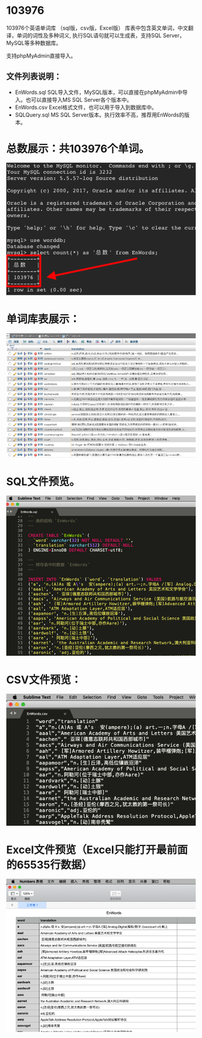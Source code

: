 # 103976
103976个英语单词库
（sql版，csv版，Excel版）
库表中包含英文单词，中文翻译，单词的词性及多种词义,
执行SQL语句就可以生成表，支持SQL Server，MySQL等多种数据库。

支持phpMyAdmin直接导入。

## 文件列表说明：
- EnWords.sql SQL导入文件，MySQL版本，可以直接在phpMyAdmin中导入。也可以直接导入MS SQL Server各个版本中。
- EnWords.csv Excel格式文件，也可以用于导入到数据库中。
- SQLQuery.sql MS SQL Server版本。执行效率不高，推荐用EnWords的版本。


# 总数展示：共103976个单词。

![avatar](https://github.com/1eez/103976/blob/master/PIC-%E6%80%BB%E6%95%B0%E7%BB%9F%E8%AE%A1.png)

# 单词库表展示：

![avatar](https://github.com/1eez/103976/blob/master/PIC-%E5%8D%95%E8%AF%8D%E5%BA%93%E8%A1%A8%E5%B1%95%E7%A4%BA.png)

# SQL文件预览。

![avatar](https://github.com/1eez/103976/blob/master/PIC-sql%E6%96%87%E4%BB%B6%E9%A2%84%E8%A7%88.png)

# CSV文件预览：

![avatar](https://github.com/1eez/103976/blob/master/PIC-csv%E6%96%87%E4%BB%B6%E9%A2%84%E8%A7%88.png)

# Excel文件预览（Excel只能打开最前面的65535行数据）

![avatar](https://github.com/1eez/103976/blob/master/PIC-Excel%E6%96%87%E4%BB%B6%E9%A2%84%E8%A7%88.png)
